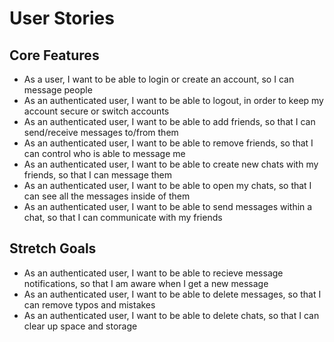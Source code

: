 # User Stories
## Core Features
- As a user, I want to be able to login or create an account, so I can message people
- As an authenticated user, I want to be able to logout, in order to keep my account secure or switch accounts
- As an authenticated user, I want to be able to add friends, so that I can send/receive messages to/from them
- As an authenticated user, I want to be able to remove friends, so that I can control who is able to message me
- As an authenticated user, I want to be able to create new chats with my friends, so that I can message them
- As an authenticated user, I want to be able to open my chats, so that I can see all the messages inside of them
- As an authenticated user, I want to be able to send messages within a chat, so that I can communicate with my friends

## Stretch Goals
- As an authenticated user, I want to be able to recieve message notifications, so that I am aware when I get a new message
- As an authenticated user, I want to be able to delete messages, so that I can remove typos and mistakes
- As an authenticated user, I want to be able to delete chats, so that I can clear up space and storage